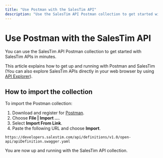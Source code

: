 ```yaml
---
title: "Use Postman with the SalesTim API"
description: "Use the SalesTim API Postman collection to get started with SalesTim APIs in minutes."
---
```


# Use Postman with the SalesTim API <Badge text="beta" type="warning"/>
<Classification label="public" />

You can use the SalesTim API Postman collection to get started with SalesTim APIs in minutes.

This article explains how to get up and running with Postman and SalesTim (You can also explore SalesTim APIs directly in your web browser by using [API Explorer](/api/explorer)).

## How to import the collection
To import the Postman collection:
1. Download and register for [Postman](https://www.getpostman.com/).
2. Choose **File | Import ...**.
3. Select **Import From Link**.
4. Paste the following URL and choose **Import**.

```
https://developers.salestim.com/api/definitions/v1.0/open-api/apiDefinition.swagger.yaml
```

You are now up and running with the SalesTim API collection.
